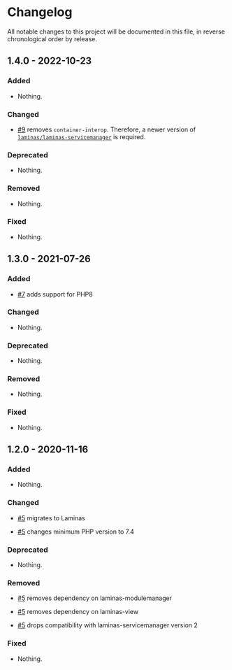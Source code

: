 # Changelog

All notable changes to this project will be documented in this file, in reverse chronological order by release.

## 1.4.0 - 2022-10-23

### Added

- Nothing.

### Changed

- [#9](https://github.com/MidnightDesign/midnight-permissions-module/pull/9) removes `container-interop`.
  Therefore, a newer version of
  [`laminas/laminas-servicemanager`](https://github.com/laminas/laminas-servicemanager/releases/tag/3.11.0)
  is required.

### Deprecated

- Nothing.

### Removed

- Nothing.

### Fixed

- Nothing.

## 1.3.0 - 2021-07-26

### Added

- [#7](https://github.com/MidnightDesign/midnight-permissions-module/pull/7) adds support for PHP8

### Changed

- Nothing.

### Deprecated

- Nothing.

### Removed

- Nothing.

### Fixed

- Nothing.

## 1.2.0 - 2020-11-16

### Added

- Nothing.

### Changed

- [#5](https://github.com/MidnightDesign/midnight-permissions-module/pull/5) migrates to Laminas

- [#5](https://github.com/MidnightDesign/midnight-permissions-module/pull/5) changes minimum PHP version to 7.4

### Deprecated

- Nothing.

### Removed

- [#5](https://github.com/MidnightDesign/midnight-permissions-module/pull/5) removes dependency on laminas-modulemanager

- [#5](https://github.com/MidnightDesign/midnight-permissions-module/pull/5) removes dependency on laminas-view

- [#5](https://github.com/MidnightDesign/midnight-permissions-module/pull/5) drops compatibility with laminas-servicemanager version 2

### Fixed

- Nothing.

